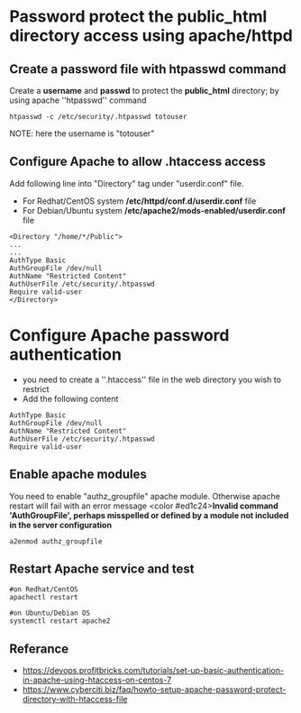 # Password protect the public_html directory access using apache/httpd
## Create a password file with htpasswd command
Create a **username** and **passwd** to protect the **public_html** directory; by using apache ''htpasswd'' command
````
htpasswd -c /etc/security/.htpasswd totouser
````
NOTE: here the username is "totouser"

## Configure Apache to allow .htaccess access
Add following line into "Directory" tag under "userdir.conf" file.
- For Redhat/CentOS system **/etc/httpd/conf.d/userdir.conf** file
- For Debian/Ubuntu system **/etc/apache2/mods-enabled/userdir.conf** file

````
<Directory "/home/*/Public">
...
...
AuthType Basic
AuthGroupFile /dev/null
AuthName "Restricted Content"
AuthUserFile /etc/security/.htpasswd
Require valid-user
</Directory>
````
# Configure Apache password authentication
- you need to create a ''.htaccess'' file in the web directory you wish to restrict
- Add the following content
````
AuthType Basic
AuthGroupFile /dev/null
AuthName "Restricted Content"
AuthUserFile /etc/security/.htpasswd
Require valid-user
````
## Enable apache modules
You need to enable "authz_groupfile" apache module. Otherwise apache restart will fail with an error message <color #ed1c24>**Invalid command 'AuthGroupFile', perhaps misspelled or defined by a module not included in the server configuration**</color>
````
a2enmod authz_groupfile
````
## Restart Apache service and test
````
#on Redhat/CentOS
apachectl restart

#on Ubuntu/Debian OS
systemctl restart apache2
````
## Referance
- https://devops.profitbricks.com/tutorials/set-up-basic-authentication-in-apache-using-htaccess-on-centos-7
- https://www.cyberciti.biz/faq/howto-setup-apache-password-protect-directory-with-htaccess-file
